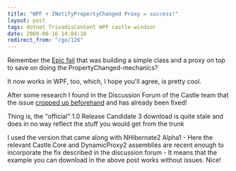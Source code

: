 ```yaml
---
title: "WPF + INotifyPropertyChanged Proxy = success!"
layout: post
tags: dotnet TrivadisContent WPF castle-windsor
date: 2008-06-16 14:04:18
redirect_from: "/go/126"
---
```


Remember the [Epic fail](http://realfiction.net/?q=node/156) that was building a simple class and a proxy on top to save on doing the PropertyChanged-mechanics?

It now works in WPF, too, which, I hope you'll agree, is pretty cool.

After some research I found in the Discussion Forum of the Castle team that the issue [cropped up beforehand](http://forum.castleproject.org/viewtopic.php?t=3145) and has already been fixed!

Thing is, the "official" 1.0 Release Candidate 3 download is quite stale and does in no way reflect the stuff you would get from the trunk

I used the version that came along with NHibernate2 Alpha1 - Here the relevant Castle.Core and DynamicProxy2 assemblies are recent enough to incorporate the fix described in the discussion forum - It means that the example you can download in the above post works without issues. Nice!